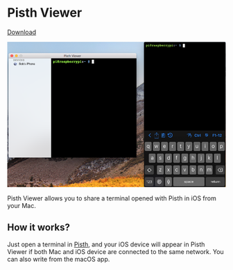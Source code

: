 # Pisth Viewer

[Download](https://pisth.github.io/PisthViewer/Pisth%20Viewer.zip)

![screenshot](screenshot.png)

Pisth Viewer allows you to share a terminal opened with Pisth in iOS from your Mac.

## How it works?

Just open a terminal in [Pisth](https://pisth.github.io), and your iOS device will appear in Pisth Viewer if both Mac and iOS device are connected to the same network. You can also write from the macOS app.
